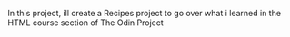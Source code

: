In this project, ill create a Recipes project to go over what i learned in the HTML course section of The Odin Project
